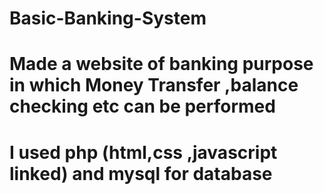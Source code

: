 # Basic-Banking-System
# Made a website of banking purpose in which Money Transfer ,balance checking etc can be performed 
# I used php (html,css ,javascript linked) and mysql for database   
